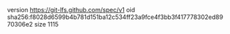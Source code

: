 version https://git-lfs.github.com/spec/v1
oid sha256:f8028d6599b4b781d151ba12c534ff23a9fce4f3bb3f417778302ed8970306e2
size 1115
